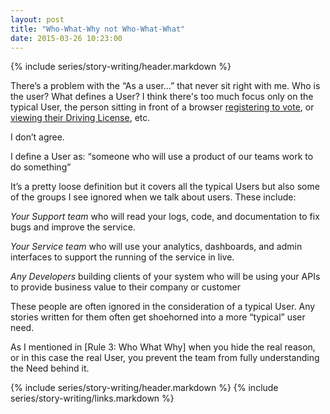 ```yaml
---
layout: post
title: "Who-What-Why not Who-What-What"
date: 2015-03-26 10:23:00
---
```


{% include series/story-writing/header.markdown %}

There’s a problem with the “As a user...” that never sit right with me. Who is
the user? What defines a User? I think there's too much focus only on the typical
User, the person sitting in front of a browser [registering to vote], or
[viewing their Driving License], etc.

I don’t agree.

I define a User as: “someone who will use a product of our teams work to do
something”

It’s a pretty loose definition but it covers all the typical Users but also some
of the groups I see ignored when we talk about users. These include:

*Your Support team* who will read your logs, code, and documentation to fix bugs
and improve the service.

*Your Service team* who will use your analytics, dashboards, and admin
interfaces to support the running of the service in live.

*Any Developers* building clients of your system who will be using your APIs to
provide business value to their company or customer

These people are often ignored in the consideration of a typical User. Any
stories written for them often get shoehorned into a more “typical” user need.

As I mentioned in [Rule 3: Who What Why] when you hide the real reason, or in
this case the real User, you prevent the team from fully understanding the Need
behind it.

{% include series/story-writing/header.markdown %}
{% include series/story-writing/links.markdown %}

[registering to vote]:https://gov.uk/performance/register-to-vote
[viewing their Driving License]:https://www.gov.uk/transformation/exemplars/driving-record.html
